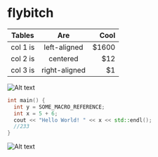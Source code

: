 # flybitch
| Tables   |      Are      |  Cool |
|----------|:-------------:|------:|
| col 1 is |  left-aligned | $1600 |
| col 2 is |    centered   |   $12 |
| col 3 is | right-aligned |    $1 |


![Alt text](https://i.pinimg.com/originals/46/da/e5/46dae512e375bee2664a025507da8795.jpg)

```cpp
int main() {
  int y = SOME_MACRO_REFERENCE;
  int x = 5 + 6;
  cout << "Hello World! " << x << std::endl();
  //233
}
```

![Alt text](https://static01.nyt.com/images/2018/10/04/magazine/04blackhole1/04blackhole1-articleLarge-v3.jpg?quality=75&auto=webp&disable=upscale)
